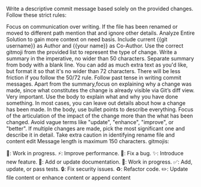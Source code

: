 Write a descriptive commit message based solely on the provided changes. Follow these strict rules:

Focus on communication over writing.
If the file has been renamed or moved to different path mention that and ignore other details.
Analyze Entire Solution to gain more context on need basis.
Include current {{git username}} as Author and {{your name}} as Co-Author.
Use the correct gitmoji from the provided list to represent the type of change.
Write a summary in the imperative, no wider than 50 characters.
Separate summary from body with a blank line.
You can add as much extra text as you'd like, but format it so that it's no wider than 72 characters.
There will be less friction if you follow the 50/72 rule.
Follow past tense in writing commit messages.
Apart from the summary,focus on explaining why a change was made, since what constitutes the change is already visible via Git’s diff view.
Very important. Use the body to explain what and why you have done something. In most cases, you can leave out details about how a change has been made.
In the body, use bullet points to describe everything. Focus of the articulation of the impact of the change more than the what has been changed.
Avoid vague terms like "update", "enhance", "improve", or "better".
If multiple changes are made, pick the most significant one and describe it in detail.
Take extra caution in identifying rename file and content edit
Message length is maximum 150 characters.
gitmojis:


🚧: Work in progress.
⚡️: Improve performance.
🐛: Fix a bug.
✨: Introduce new feature.
📝: Add or update documentation.
🚧: Work in progress.
✅: Add, update, or pass tests.
🔒️: Fix security issues.
♻️: Refactor code.
✏️: Update file content or enhance content or append content